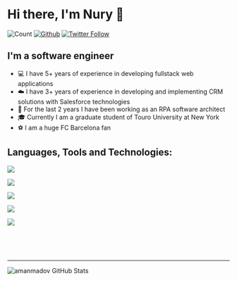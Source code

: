 # Hi there, I'm Nury 👋 


 ![Count](https://visitor-badge.laobi.icu/badge?page_id=amanmadov) 
 [![Github](https://img.shields.io/github/followers/amanmadov?label=Follow&style=social)](https://github.com/amanmadov) 
 [![Twitter Follow](https://img.shields.io/twitter/follow/amanmadov?color=1DA1F2&logo=twitter)](https://twitter.com/amanmadov)



## I'm a software engineer 

- 💻  I have 5+ years of experience in developing fullstack web applications
- ☁️  I have 3+ years of experience in developing and implementing CRM solutions with Salesforce technologies
- 🤖  For the last 2 years I have been working as an RPA software architect
- 🎓  Currently I am a graduate student of Touro University at New York
- ⚽  I am a huge FC Barcelona fan


## Languages, Tools and Technologies:

<p align="left">
    <a href="https://skillicons.dev">
        <img src="https://skillicons.dev/icons?i=cs,js,ts,nodejs,express,react,redux,jquery" />
    </a>
</p>

<p align="left">
    <a href="https://skillicons.dev">
        <img src="https://skillicons.dev/icons?i=html,css,bootstrap,tailwind,webpack,babel,sass,jest" />
    </a>
</p>

<p align="left">
    <a href="https://skillicons.dev">
        <img src="https://skillicons.dev/icons?i=mongodb,mysql,postgres,redis,graphql,fastapi,postman,regex" />
    </a>
</p>

<p align="left">
    <a href="https://skillicons.dev">
        <img src="https://skillicons.dev/icons?i=git,github,githubactions,gitlab,docker,jenkins,kubernetes,linux" />
    </a>
</p>

<p align="left">
    <a href="https://skillicons.dev">
        <img src="https://skillicons.dev/icons?i=visualstudio,vscode,atom,xd,stackoverflow,devto,linkedin,twitter" />
    </a>
</p>


<br/>
<br/>
<br/>

---------------------------------------------------------------------------------------------------------------
 

![amanmadov GitHub Stats](https://github-readme-stats.vercel.app/api?username=amanmadov&&show_icons=true&title_color=ffffff&icon_color=bb2acf&text_color=daf7dc&bg_color=151515)
 

